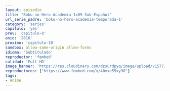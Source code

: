 ```yaml
---
layout: episodio
title: "Boku no Hero Academia 1x09 Sub-Español"
url_serie_padre: 'boku-no-hero-academia-temporada-1'
category: 'series'
capitulo: 'yes'
prev: 'capitulo-8'
anio: '2016'
proximo: 'capitulo-10'
sandbox: allow-same-origin allow-forms
idioma: 'Subtitulado'
reproductor: 'fembed'
calidad: 'Full HD'
image_banner: 'https://res.cloudinary.com/dzsurdpyq/image/upload/v1577157932/My-Hero-Academia-temporada-1-banner_inbjty.jpg'
reproductores: ["https://www.fembed.com/v/40vxe55xy98"]
tags:
- Anime
---
```












